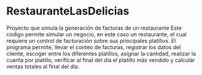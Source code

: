# RestauranteLasDelicias
Proyecto que simula la generación de facturas de un restaurante
Este código permite simular un negocio, en este caso un restaurante, el cual requiere un control de facturación sobre sus 
principales platillos. El programa permite, llevar el conteo de facturas, registrar los datos del cliente, escoger entre los 
diferentes platillos, asignar la cantidad, realizar la cuanta por platillo, verificar al final del día el platillo más vendido 
y calcular ventas totales al final del día. 

